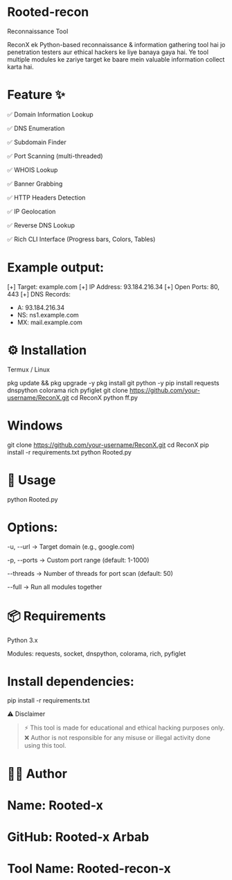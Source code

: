 # Rooted-recon
Reconnaissance Tool

ReconX ek Python-based reconnaissance & information gathering tool hai jo penetration testers aur ethical hackers ke liye banaya gaya hai. Ye tool multiple modules ke zariye target ke baare mein valuable information collect karta hai.

# Feature ✨

✅ Domain Information Lookup

✅ DNS Enumeration

✅ Subdomain Finder

✅ Port Scanning (multi-threaded)

✅ WHOIS Lookup

✅ Banner Grabbing

✅ HTTP Headers Detection

✅ IP Geolocation

✅ Reverse DNS Lookup

✅ Rich CLI Interface (Progress bars, Colors, Tables)

# Example output:

[+] Target: example.com
[+] IP Address: 93.184.216.34
[+] Open Ports: 80, 443
[+] DNS Records:
   - A: 93.184.216.34
   - NS: ns1.example.com
   - MX: mail.example.com

# ⚙️ Installation

Termux / Linux

pkg update && pkg upgrade -y
pkg install git python -y
pip install requests dnspython colorama rich pyfiglet
git clone https://github.com/your-username/ReconX.git
cd ReconX
python ff.py

# Windows

git clone https://github.com/your-username/ReconX.git
cd ReconX
pip install -r requirements.txt
python Rooted.py

# 🚀 Usage

python Rooted.py

# Options:

-u, --url → Target domain (e.g., google.com)

-p, --ports → Custom port range (default: 1-1000)

--threads → Number of threads for port scan (default: 50)

--full → Run all modules together


# 📦 Requirements

Python 3.x

Modules: requests, socket, dnspython, colorama, rich, pyfiglet


# Install dependencies:

pip install -r requirements.txt

⚠️ Disclaimer

> ⚡ This tool is made for educational and ethical hacking purposes only.
❌ Author is not responsible for any misuse or illegal activity done using this tool.



# 👨‍💻 Author

# Name: Rooted-x 

# GitHub: Rooted-x Arbab

# Tool Name: Rooted-recon-x
